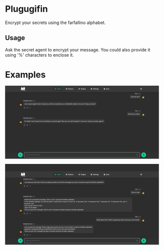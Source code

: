 # Plugugifin

Encrypt your secrets using the farfallino alphabet.

## Usage

Ask the secret agent to encrypt your message. You could also provide 
it using '%' characters to enclose it.

# Examples

![](/farfallino_agent.png)

![](/farfallino_demo.png)
